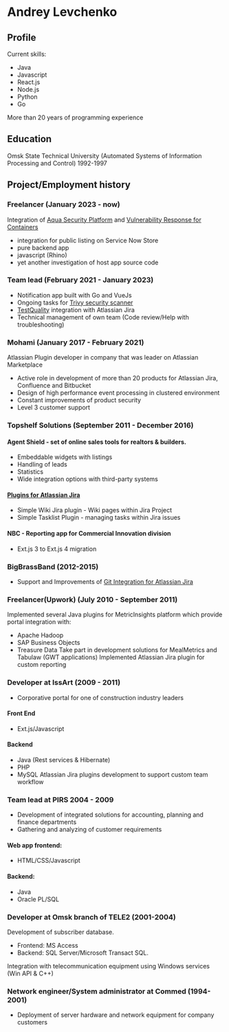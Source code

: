 # Andrey Levchenko
## Profile

Current skills:
- Java
- Javascript
- React.js
- Node.js
- Python
- Go

More than 20 years of programming experience

## Education

Omsk State Technical University (Automated Systems of Information Processing and Control)
1992-1997

## Project/Employment history

### Freelancer (January 2023 - now)

Integration of [Aqua Security Platform](https://www.aquasec.com/) and [Vulnerability Response for Containers](https://docs.servicenow.com/en-US/bundle/utah-security-management/page/product/container-vulnerability-response/concept/understanding-cvr.html)
- integration for public listing on Service Now Store
- pure backend app 
- javascript (Rhino)
- yet another investigation of host app source code

### Team lead (February 2021 - January 2023)

- Notification app built with Go and VueJs
- Ongoing tasks for [Trivy security scanner](https://github.com/aquasecurity/trivy)
- [TestQuality](https://www.testquality.com/) integration with Atlassian Jira
- Technical management of own team (Code review/Help with troubleshooting)

### Mohami (January 2017 - February 2021)

Atlassian Plugin developer in company that was leader on Atlassian Marketplace
- Active role in development of more than 20 products for Atlassian Jira,
Confluence and Bitbucket
- Design of high performance event processing in clustered environment
- Constant improvements of product security
- Level 3 customer support

### Topshelf Solutions (September 2011 - December 2016)

#### Agent Shield - set of online sales tools for realtors & builders.

- Embeddable widgets with listings
- Handling of leads
- Statistics
- Wide integration options with third-party systems

#### [Plugins for Atlassian Jira](https://marketplace.atlassian.com/vendors/1210684)

- Simple Wiki Jira plugin - Wiki pages within Jira Project
- Simple Tasklist Plugin - managing tasks within Jira issues

#### NBC - Reporting app for Commercial Innovation division

- Ext.js 3 to Ext.js 4 migration

### BigBrassBand (2012-2015)

- Support and Improvements of [Git Integration for Atlassian Jira](https://marketplace.atlassian.com/apps/4984/git-integration-for-jira)

### Freelancer(Upwork) (July 2010 - September 2011)

Implemented several Java plugins for MetricInsights platform which provide portal integration
with:
- Apache Hadoop
- SAP Business Objects
- Treasure Data
Take part in development solutions for MealMetrics and Tabulaw (GWT applications)
Implemented Atlassian Jira plugin for custom reporting

### Developer at IssArt (2009 - 2011)

- Corporative portal for one of construction industry leaders

#### Front End

- Ext.js/Javascript

#### Backend

- Java (Rest services & Hibernate)
- PHP
- MySQL
Atlassian Jira plugins development to support custom team workflow

### Team lead at PIRS 2004 - 2009

- Development of integrated solutions for accounting, planning and finance departments
- Gathering and analyzing of customer requirements

#### Web app frontend:

- HTML/CSS/Javascript

#### Backend:

- Java
- Oracle PL/SQL

### Developer at Omsk branch of TELE2 (2001-2004)

Development of subscriber database.
- Frontend: MS Access
- Backend: SQL Server/Microsoft Transact SQL.

Integration with telecommunication equipment using Windows services (Win API
& C++)

### Network engineer/System administrator at Commed (1994-2001)

- Deployment of server hardware and network equipment for company customers
